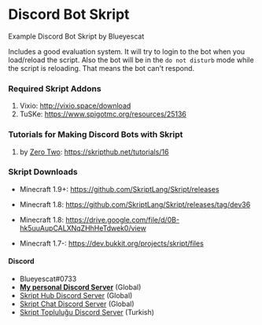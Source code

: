 # Discord Bot Skript
Example Discord Bot Skript by Blueyescat

Includes a good evaluation system. It will try to login to the bot when you load/reload the script. Also the bot will be in the `do not disturb` mode while the script is reloading. That means the bot can't respond.

### Required Skript Addons
1. Vixio: http://vixio.space/download
1. TuSKe: https://www.spigotmc.org/resources/25136

### Tutorials for Making Discord Bots with Skript
1. by [Zero Two](https://github.com/9Lota): https://skripthub.net/tutorials/16

### Skript Downloads
- Minecraft 1.9+: https://github.com/SkriptLang/Skript/releases

- Minecraft 1.8: https://github.com/SkriptLang/Skript/releases/tag/dev36

- Minecraft 1.8: https://drive.google.com/file/d/0B-hk5uuAupCALXNqZHhHeTdwek0/view

- Minecraft 1.7-: https://dev.bukkit.org/projects/skript/files

#### Discord
- Blueyescat#0733
- [**My personal Discord Server**](https://discord.gg/ayvQQtq) (Global)
- [Skript Hub Discord Server](https://skripthub.net/discord) (Global)
- [Skript Chat Discord Server](https://discord.gg/tMhwDmC) (Global)
- [Skript Topluluğu Discord Server](https://discord.gg/UuNuz5Y) (Turkish)
